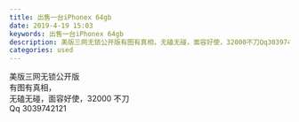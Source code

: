 ```yaml
---
title: 出售一台iPhonex 64gb
date: 2019-4-19 15:03
keywords: 出售一台iPhonex 64gb
description: 美版三网无锁公开版有图有真相，无磕无碰，面容好使，32000不刀Qq3039742121
categories: used
---
```

<td class="t_f" id="postmessage_3550255">

美版三网无锁公开版<br/>
有图有真相，<br/>
无磕无碰，面容好使，32000 不刀<br/>
Qq 3039742121<br/>
<img alt="" border="0" class="zoom" data-cf-modified-126ca221cb3c37f6a2fef101-="" file="http://www.flw.ph/data/appbyme/upload/image/201904/19/mO5Kc4nX7WdB.jpg" id="aimg_NE8bb" lazyloadthumb="1" onclick="" onmouseover="" src="http://www.flw.ph/data/appbyme/upload/image/201904/19/mO5Kc4nX7WdB.jpg"/><br/>
<br/>
<img alt="" border="0" class="zoom" data-cf-modified-126ca221cb3c37f6a2fef101-="" file="http://www.flw.ph/data/appbyme/upload/image/201904/19/pBGSKkEwqhCO.jpg" id="aimg_S66sd" lazyloadthumb="1" onclick="" onmouseover="" src="http://www.flw.ph/data/appbyme/upload/image/201904/19/pBGSKkEwqhCO.jpg"/><br/>
<br/>
<img alt="" border="0" class="zoom" data-cf-modified-126ca221cb3c37f6a2fef101-="" file="http://www.flw.ph/data/appbyme/upload/image/201904/19/caIIqW7wuDpw.jpg" id="aimg_L8wc8" lazyloadthumb="1" onclick="" onmouseover="" src="http://www.flw.ph/data/appbyme/upload/image/201904/19/caIIqW7wuDpw.jpg"/><br/>
<br/>
<img alt="" border="0" class="zoom" data-cf-modified-126ca221cb3c37f6a2fef101-="" file="http://www.flw.ph/data/appbyme/upload/image/201904/19/lfT5slCcqbsO.jpg" id="aimg_AOO05" lazyloadthumb="1" onclick="" onmouseover="" src="http://www.flw.ph/data/appbyme/upload/image/201904/19/lfT5slCcqbsO.jpg"/><br/>
<br/>
<img alt="" border="0" class="zoom" data-cf-modified-126ca221cb3c37f6a2fef101-="" file="http://www.flw.ph/data/appbyme/upload/image/201904/19/qeKyBa0oWyvM.jpg" id="aimg_TcJd4" lazyloadthumb="1" onclick="" onmouseover="" src="http://www.flw.ph/data/appbyme/upload/image/201904/19/qeKyBa0oWyvM.jpg"/><br/>
<br/>
<img alt="" border="0" class="zoom" data-cf-modified-126ca221cb3c37f6a2fef101-="" file="http://www.flw.ph/data/appbyme/upload/image/201904/19/mM0MCLQDAY1A.jpg" id="aimg_xKkjm" lazyloadthumb="1" onclick="" onmouseover="" src="http://www.flw.ph/data/appbyme/upload/image/201904/19/mM0MCLQDAY1A.jpg"/><br/>
<br/>
</td>
